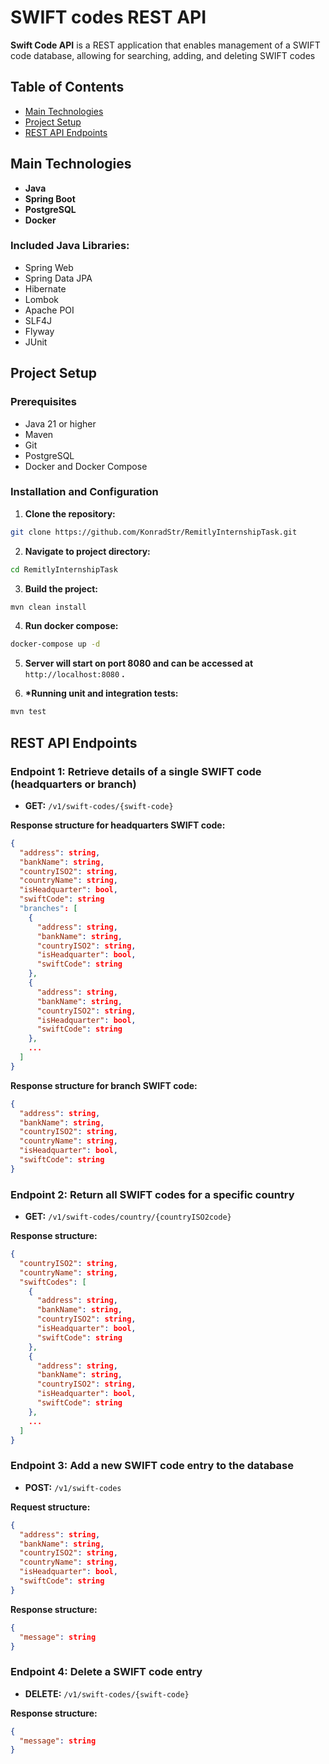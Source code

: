 # SWIFT codes REST API

**Swift Code API** is a REST application that enables management of a SWIFT code database, allowing for searching,
adding, and deleting SWIFT codes

## Table of Contents

* [Main Technologies](#main-technologies)
* [Project Setup](#project-setup)
* [REST API Endpoints](#rest-api-endpoints)

## Main Technologies

* **Java**
* **Spring Boot**
* **PostgreSQL**
* **Docker**

### Included Java Libraries:

* Spring Web
* Spring Data JPA
* Hibernate
* Lombok
* Apache POI
* SLF4J
* Flyway
* JUnit

## Project Setup

### Prerequisites

* Java 21 or higher
* Maven
* Git
* PostgreSQL
* Docker and Docker Compose

### Installation and Configuration

1. **Clone the repository:**

```bash
git clone https://github.com/KonradStr/RemitlyInternshipTask.git
```

2. **Navigate to project directory:**

```bash
cd RemitlyInternshipTask
```

3. **Build the project:**

```bash
mvn clean install
```

4. **Run docker compose:**

```bash
docker-compose up -d
```

5. **Server will start on port 8080 and can be accessed at** `http://localhost:8080` **.**


6. **\*Running unit and integration tests:**

```bash
mvn test
```

## REST API Endpoints

### **Endpoint 1: Retrieve details of a single SWIFT code (headquarters or branch)**

* **GET:** `/v1/swift-codes/{swift-code}`

**Response structure for headquarters SWIFT code:**

```json
{
  "address": string,
  "bankName": string,
  "countryISO2": string,
  "countryName": string,
  "isHeadquarter": bool,
  "swiftCode": string
  "branches": [
    {
      "address": string,
      "bankName": string,
      "countryISO2": string,
      "isHeadquarter": bool,
      "swiftCode": string
    },
    {
      "address": string,
      "bankName": string,
      "countryISO2": string,
      "isHeadquarter": bool,
      "swiftCode": string
    },
    ...
  ]
}
```

**Response structure for branch SWIFT code:**

```json
{
  "address": string,
  "bankName": string,
  "countryISO2": string,
  "countryName": string,
  "isHeadquarter": bool,
  "swiftCode": string
}
```

### **Endpoint 2: Return all SWIFT codes for a specific country**

* **GET:** `/v1/swift-codes/country/{countryISO2code}`

**Response structure:**

```json
{
  "countryISO2": string,
  "countryName": string,
  "swiftCodes": [
    {
      "address": string,
      "bankName": string,
      "countryISO2": string,
      "isHeadquarter": bool,
      "swiftCode": string
    },
    {
      "address": string,
      "bankName": string,
      "countryISO2": string,
      "isHeadquarter": bool,
      "swiftCode": string
    },
    ...
  ]
}
```

### **Endpoint 3: Add a new SWIFT code entry to the database**

* **POST:** `/v1/swift-codes`

**Request structure:**

```json
{
  "address": string,
  "bankName": string,
  "countryISO2": string,
  "countryName": string,
  "isHeadquarter": bool,
  "swiftCode": string
}
```

**Response structure:**

```json
{
  "message": string
}
```

### **Endpoint 4: Delete a SWIFT code entry**

* **DELETE:** `/v1/swift-codes/{swift-code}`

**Response structure:**

```json
{
  "message": string
}
```
